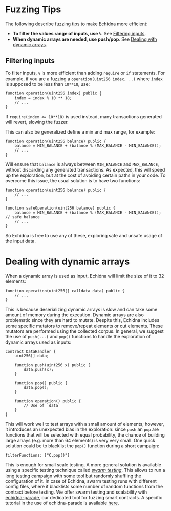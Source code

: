 # Fuzzing Tips

The following describe fuzzing tips to make Echidna more efficient:

- **To filter the values range of inputs, use `%`**. See [Filtering inputs](#filtering-inputs).
- **When dynamic arrays are needed, use push/pop**. See [Dealing with dynamic arrays](#dealing-with-dynamic-arrays).

## Filtering inputs

To filter inputs, `%` is more efficient than adding `require` or `if` statements. For example, if you are a fuzzing a `operation(uint256 index, ..)` where `index` is supposed to be less than `10**18`, use:

```solidity
function operation(uint256 index) public {
    index = index % 10 ** 18;
    // ...
}
```

If `require(index <= 10**18)` is used instead, many transactions generated will revert, slowing the fuzzer.

This can also be generalized define a min and max range, for example:

```solidity
function operation(uint256 balance) public {
    balance = MIN_BALANCE + (balance % (MAX_BALANCE - MIN_BALANCE));
    // ...
}
```

Will ensure that `balance` is always between `MIN_BALANCE` and `MAX_BALANCE`, without discarding any generated transactions. As expected, this will speed up the exploration, but at the cost of avoiding certain paths in your code. To overcome this issue, the usual solution is to have two functions:

```solidity
function operation(uint256 balance) public {
    // ...
}

function safeOperation(uint256 balance) public {
    balance = MIN_BALANCE + (balance % (MAX_BALANCE - MIN_BALANCE)); // safe balance
    // ...
}
```

So Echidna is free to use any of these, exploring safe and unsafe usage of the input data.

# Dealing with dynamic arrays

When a dynamic array is used as input, Echidna will limit the size of it to 32 elements:

```solidity
function operation(uint256[] calldata data) public {
    // ...
}
```

This is because deserializing dynamic arrays is slow and can take some amount of memory during the execution. Dynamic arrays are also problematic since they are hard to mutate. Despite this, Echidna includes some specific mutators to remove/repeat elements or cut elements. These mutators are performed using the collected corpus. In general, we suggest the use of `push(...)` and `pop()` functions to handle the exploration of dynamic arrays used as inputs:

```solidity
contract DataHandler {
    uint256[] data;

    function push(uint256 x) public {
        data.push(x);
    }

    function pop() public {
        data.pop();
    }

    function operation() public {
        // Use of `data`
    }
}
```

This will work well to test arrays with a small amount of elements; however, it introduces an unexpected bias in the exploration: since `push` an `pop` are functions that will be selected with equal probability, the chance of building large arrays (e.g. more than 64 elements) is very very small. One quick solution could be to blacklist the `pop()` function during a short campaign:

```
filterFunctions: ["C.pop()"]
```

This is enough for small scale testing. A more general solution is available using a specific testing technique called [_swarm testing_](https://www.cs.utah.edu/~regehr/papers/swarm12.pdf). This allows to run a long testing campaign with some tool but randomly shuffling the configuration of it. In case of Echidna, swarm testing runs with different config files, where it blacklists some number of random functions from the contract before testing. We offer swarm testing and scalability with [echidna-parade](https://github.com/crytic/echidna-parade), our dedicated tool for fuzzing smart contracts. A specific tutorial in the use of echidna-parade is available [here](./advanced/smart-contract-fuzzing-at-scale.md).

